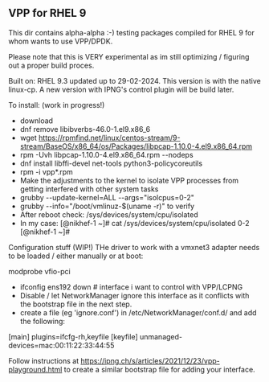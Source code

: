 ## VPP for RHEL 9

This dir contains alpha-alpha :-) testing packages compiled for RHEL 9 for whom wants to use VPP/DPDK.

Please note that this is VERY experimental as im still optimizing / figuring out a proper build proces.

Built on: RHEL 9.3 updated up to 29-02-2024. This version is with the native linux-cp. A new version with IPNG's control plugin will be build later.

To install: (work in progress!)

- download
- dnf remove libibverbs-46.0-1.el9.x86_6
- wget https://rpmfind.net/linux/centos-stream/9-stream/BaseOS/x86_64/os/Packages/libpcap-1.10.0-4.el9.x86_64.rpm
- rpm -Uvh libpcap-1.10.0-4.el9.x86_64.rpm --nodeps
- dnf install libffi-devel net-tools python3-policycoreutils
- rpm -i vpp*.rpm
- Make the adjustments to the kernel to isolate VPP processes from getting interfered with other system tasks
 - grubby --update-kernel=ALL --args="isolcpus=0-2"
 - grubby --info="/boot/vmlinuz-$(uname -r)" to verify
 - After reboot check: /sys/devices/system/cpu/isolated 
 - In my case: [@nikhef-1 ~]# cat /sys/devices/system/cpu/isolated 
                0-2
               [@nikhef-1 ~]# 

Configuration stuff (WIP!)
THe driver to work with a vmxnet3 adapter needs to be loaded / either manually or at boot:

modprobe vfio-pci
- ifconfig ens192 down # interface i want to control with VPP/LCPNG
- Disable / let NetworkManager ignore this interface as it conflicts with the bootstrap file in the next step.
- create a file (eg 'ignore.conf') in /etc/NetworkManager/conf.d/ and add the following:

[main] plugins=ifcfg-rh,keyfile [keyfile] unmanaged-devices=mac:00:11:22:33:44:55

Follow instructions at https://ipng.ch/s/articles/2021/12/23/vpp-playground.html to create a similar bootstrap file for adding your interface.
